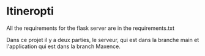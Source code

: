 # Itineropti

All the requirements for the flask server are in the requirements.txt

Dans ce projet il y a deux parties, le serveur, qui est dans la branche main et l'application qui est dans la branch Maxence.
